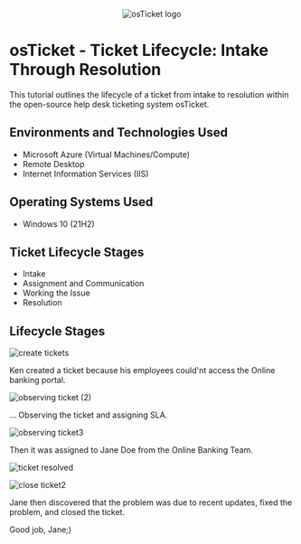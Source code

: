<p align="center">
<img src="https://i.imgur.com/Clzj7Xs.png" alt="osTicket logo"/>
</p>

<h1>osTicket - Ticket Lifecycle: Intake Through Resolution</h1>
This tutorial outlines the lifecycle of a ticket from intake to resolution within the open-source help desk ticketing system osTicket.<br />




<h2>Environments and Technologies Used</h2>

- Microsoft Azure (Virtual Machines/Compute)
- Remote Desktop
- Internet Information Services (IIS)

<h2>Operating Systems Used </h2>

- Windows 10</b> (21H2)

<h2>Ticket Lifecycle Stages</h2>

- Intake
- Assignment and Communication
- Working the Issue
- Resolution

<h2>Lifecycle Stages</h2>

<p>



  ![create tickets](https://github.com/user-attachments/assets/6cd3d79a-fa14-4107-9c48-857343e70c24)


Ken created a ticket because his employees could'nt access the Online banking portal.




![observing ticket (2)](https://github.com/user-attachments/assets/7cbbd9f7-08ba-4501-80f4-47e8bddee64f)



... Observing the ticket and assigning SLA.




![observing ticket3](https://github.com/user-attachments/assets/8c594616-0d1f-4e6c-9904-3c67c890f0aa)



Then it was assigned to Jane Doe from the Online Banking Team.




![ticket resolved](https://github.com/user-attachments/assets/fd866b7c-8608-4833-8bf5-445fbd25b877)






  ![close ticket2](https://github.com/user-attachments/assets/ab478a31-5259-4d41-892f-a1a84d2a86f9)


  Jane then discovered that the problem was due to recent updates, fixed the problem, and closed the ticket.
                      
  Good job, Jane;)



<br />
